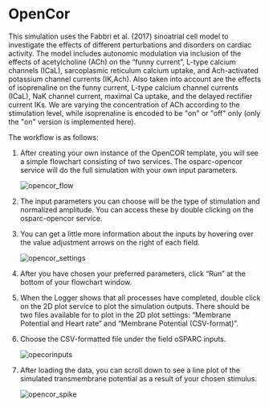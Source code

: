 # OpenCor

This simulation uses the Fabbri et al. (2017) sinoatrial cell model to investigate the effects of different perturbations and disorders on cardiac activity. The model includes autonomic modulation via inclusion of the effects of acetylcholine (ACh) on the “funny current”, L-type calcium channels (ICaL), sarcoplasmic reticulum calcium uptake, and Ach-activated potassium channel currents  (IK,Ach). Also taken into account are the effects of isoprenaline on the funny current, L-type calcium channel currents (ICaL), NaK channel current, maximal Ca uptake, and the delayed rectifier current IKs. We are varying the concentration of ACh according to the stimulation level, while isoprenaline is encoded to be "on" or "off" only (only the "on" version is implemented here).

The workflow is as follows:

1. After creating your own instance of the OpenCOR template, you will see a simple flowchart consisting of two services. The osparc-opencor service will do the full simulation with your own input parameters.

    ![opencor_flow](https://user-images.githubusercontent.com/32800795/61585149-741ae400-ab55-11e9-8a40-605192454acf.JPG ':size=600%')

2. The input parameters you can choose will be the type of stimulation and normalized amplitude. You can access these by double clicking on the osparc-opencor service.

3. You can get a little more information about the inputs by hovering over the value adjustment arrows on the right of each field. 

    ![opencor_settings](https://user-images.githubusercontent.com/32800795/61585148-741ae400-ab55-11e9-8c51-6512bd65e6c9.JPG ':size=600%')

4. After you have chosen your preferred parameters, click “Run” at the bottom of your flowchart window.
   
5. When the Logger shows that all processes have completed, double click on the 2D plot service to plot the simulation outputs.
   There should be two files available for to plot in the 2D plot settings: 
“Membrane Potential and Heart rate” and “Membrane Potential (CSV-format)”.

7. Choose the CSV-formatted file under the field oSPARC inputs.

    ![opecorinputs](https://user-images.githubusercontent.com/32800795/61640302-5d7fa480-ac9d-11e9-9ca0-2fd79d9cacea.JPG)

8. After loading the data, you can scroll down to see a line plot of the simulated transmembrane potential as a result of your chosen stimulus.

    ![opencor_spike](https://user-images.githubusercontent.com/32800795/61585147-741ae400-ab55-11e9-854d-7f690f9f7982.JPG)

